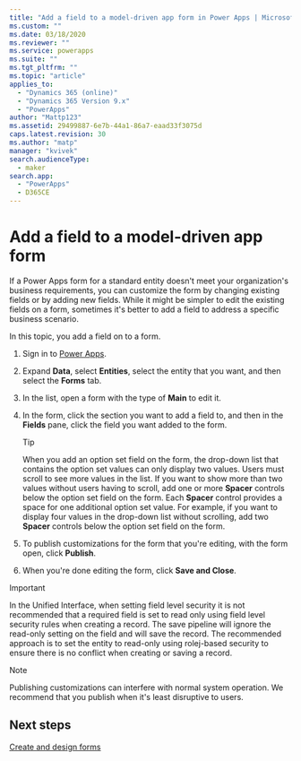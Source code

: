 ```yaml
---
title: "Add a field to a model-driven app form in Power Apps | MicrosoftDocs"
ms.custom: ""
ms.date: 03/18/2020
ms.reviewer: ""
ms.service: powerapps
ms.suite: ""
ms.tgt_pltfrm: ""
ms.topic: "article"
applies_to: 
  - "Dynamics 365 (online)"
  - "Dynamics 365 Version 9.x"
  - "PowerApps"
author: "Mattp123"
ms.assetid: 29499887-6e7b-44a1-86a7-eaad33f3075d
caps.latest.revision: 30
ms.author: "matp"
manager: "kvivek"
search.audienceType: 
  - maker
search.app: 
  - "PowerApps"
  - D365CE
---
```

# Add a field to a model-driven app form 

If a Power Apps form for a standard entity doesn't meet your organization's business requirements, you can customize the form by changing existing fields or by adding new fields. While it might be simpler to edit the existing fields on a form, sometimes it's better to add a field to address a specific business scenario.

In this topic, you add a field on to a form.   
  
1.  Sign in to [Power Apps](https://make.powerapps.com/?utm_source=padocs&utm_medium=linkinadoc&utm_campaign=referralsfromdoc).  

2.  Expand **Data**, select **Entities**, select the entity that you want, and then select the **Forms** tab.  

3.  In the list, open a form with the type of **Main** to edit it.  
  
4.  In the form, click the section you want to add a field to, and then in the **Fields** pane, click the field you want added to the form.  
  
    > [!TIP]
    >  When you add an option set field on the form, the drop-down list that contains the option set values can only display two values. Users must scroll to see more values in the list. If you want to show more than two values without users having to scroll, add one or more **Spacer** controls below the option set field on the form. Each **Spacer** control provides a space for one additional option set value. For example, if you want to display four values in the drop-down list without scrolling, add two **Spacer** controls below the option set field on the form.  
  
5.  To publish customizations for the form that you're editing, with the form open, click **Publish**. 
  
6.  When you're done editing the form, click **Save and Close**.  
  
> [!IMPORTANT]
>  In the Unified Interface, when setting field level security it is not recommended that a required field is set to read only using field level security rules when creating a record.  The save pipeline will ignore the read-only setting on the field and will save the record. The recommended approach is to set the entity to read-only using rolej-based security to ensure there is no conflict when creating or saving a record.
  
  
> [!NOTE]
>  Publishing customizations can interfere with normal system operation. We recommend that you publish when it's least disruptive to users.

  
## Next steps  
 
 [Create and design forms](create-design-forms.md)

